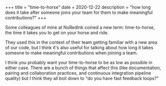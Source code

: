 +++
title = "time-to-horse"
date = 2020-12-22
description = "how long does it take after someone joins your team for them to make meaningful contributions?"
+++

Some colleagues of mine at NoRedInk coined a new term: time-to-horse, the time it takes you to get on your horse and ride.

They used this in the context of their team getting familiar with a new area of our code, but I think it's also useful for talking about how long it takes someone to make meaningful contributions when joining a team.

I think you probably want your time-to-horse to be as low as possible in either case.
There are a bunch of things that affect this (like documentation, pairing and collaboration practices, and continuous integration pipeline quality) but I think they all boil down to "do you have fast feedback loops?"
